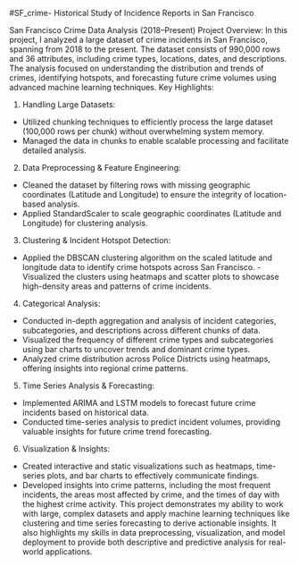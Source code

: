 #SF_crime-
Historical Study of Incidence Reports in  San Francisco

San Francisco Crime Data Analysis (2018–Present)
Project Overview:
In this project, I analyzed a large dataset of crime incidents in San Francisco, spanning from 2018 to the present. The dataset consists of 990,000 rows and 36 attributes, including crime types, locations, dates, and descriptions. The analysis focused on understanding the distribution and trends of crimes, identifying hotspots, and forecasting future crime volumes using advanced machine learning techniques.
Key Highlights:
1.	Handling Large Datasets:
-	Utilized chunking techniques to efficiently process the large dataset (100,000 rows per chunk) without overwhelming system memory.
-	Managed the data in chunks to enable scalable processing and facilitate detailed analysis.
2.	Data Preprocessing & Feature Engineering:
-	Cleaned the dataset by filtering rows with missing geographic coordinates (Latitude and Longitude) to ensure the integrity of location-based analysis.
-	Applied StandardScaler to scale geographic coordinates (Latitude and Longitude) for clustering analysis.
3.	Clustering & Incident Hotspot Detection:
-	Applied the DBSCAN clustering algorithm on the scaled latitude and longitude data to identify crime hotspots across San Francisco.
-Visualized the clusters using heatmaps and scatter plots to showcase high-density areas and patterns of crime incidents.
4.	Categorical Analysis:
-	Conducted in-depth aggregation and analysis of incident categories, subcategories, and descriptions across different chunks of data.
-	Visualized the frequency of different crime types and subcategories using bar charts to uncover trends and dominant crime types.
-	Analyzed crime distribution across Police Districts using heatmaps, offering insights into regional crime patterns.
5.	Time Series Analysis & Forecasting:
-	Implemented ARIMA and LSTM models to forecast future crime incidents based on historical data.
-	Conducted time-series analysis to predict incident volumes, providing valuable insights for future crime trend forecasting.
6.	Visualization & Insights:
-	Created interactive and static visualizations such as heatmaps, time-series plots, and bar charts to effectively communicate findings.
-	Developed insights into crime patterns, including the most frequent incidents, the areas most affected by crime, and the times of day with the highest crime activity.
This project demonstrates my ability to work with large, complex datasets and apply machine learning techniques like clustering and time series forecasting to derive actionable insights. It also highlights my skills in data preprocessing, visualization, and model deployment to provide both descriptive and predictive analysis for real-world applications.


